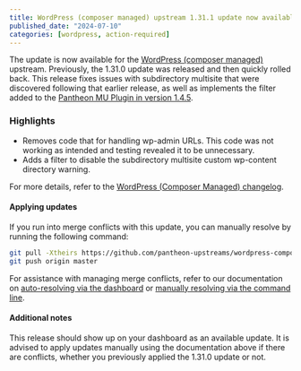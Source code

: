 ```yaml
---
title: WordPress (composer managed) upstream 1.31.1 update now available
published_date: "2024-07-10"
categories: [wordpress, action-required]
---
```


The update is now available for the [WordPress (composer managed)](/guides/wordpress-composer/wordpress-composer-managed) upstream. Previously, the 1.31.0 update was released and then quickly rolled back. This release fixes issues with subdirectory multisite that were discovered following that earlier release, as well as implements the filter added to the [Pantheon MU Plugin in version 1.4.5](/2024/07/pantheon-mu-plugin-1-4-5).

### Highlights
* Removes code that for handling wp-admin URLs. This code was not working as intended and testing revealed it to be unnecessary.
* Adds a filter to disable the subdirectory multisite custom wp-content directory warning. 

For more details, refer to the [WordPress (Composer Managed) changelog](https://github.com/pantheon-systems/wordpress-composer-managed/blob/default/CHANGELOG.md).

#### Applying updates

If you run into merge conflicts with this update, you can manually resolve by running the following command:

```bash
git pull -Xtheirs https://github.com/pantheon-upstreams/wordpress-composer-managed.git main
git push origin master
```

For assistance with managing merge conflicts, refer to our documentation on [auto-resolving via the dashboard](https://docs.pantheon.io/core-updates#apply-upstream-updates-manually-from-the-command-line-to-resolve-merge-conflicts) or [manually resolving via the command line](https://docs.pantheon.io/guides/git/resolve-merge-conflicts).

#### Additional notes
This release should show up on your dashboard as an available update. It is advised to apply updates manually using the documentation above if there are conflicts, whether you previously applied the 1.31.0 update or not. 